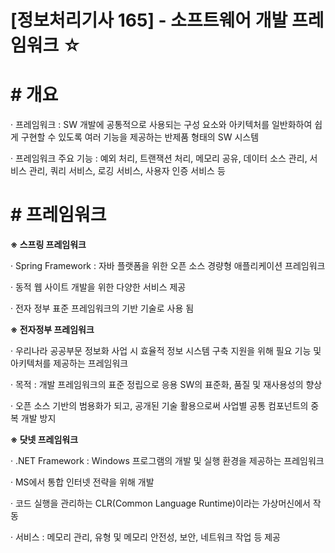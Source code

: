 

# [정보처리기사 165] - 소프트웨어 개발 프레임워크 ☆



# **# 개요**

· 프레임워크 : SW 개발에 공통적으로 사용되는 구성 요소와 아키텍처를 일반화하여 쉽게 구현할 수 있도록 여러 기능을 제공하는 반제품 형태의 SW 시스템

· 프레임워크 주요 기능 : 예외 처리, 트랜잭션 처리, 메모리 공유, 데이터 소스 관리, 서비스 관리, 쿼리 서비스, 로깅 서비스, 사용자 인증 서비스 등



# **# 프레임워크**

**※ 스프링 프레임워크**

· Spring Framework : 자바 플랫폼을 위한 오픈 소스 경량형 애플리케이션 프레임워크

· 동적 웹 사이트 개발을 위한 다양한 서비스 제공

· 전자 정부 표준 프레임워크의 기반 기술로 사용 됨



**※ 전자정부 프레임워크**

· 우리나라 공공부문 정보화 사업 시 효율적 정보 시스템 구축 지원을 위해 필요 기능 및 아키텍처를 제공하는 프레임워크

· 목적 : 개발 프레임워크의 표준 정립으로 응용 SW의 표준화, 품질 및 재사용성의 향상

· 오픈 소스 기반의 범용화가 되고, 공개된 기술 활용으로써 사업별 공통 컴포넌트의 중복 개발 방지



**※ 닷넷 프레임워크**

· .NET Framework : Windows 프로그램의 개발 및 실행 환경을 제공하는 프레임워크

· MS에서 통합 인터넷 전략을 위해 개발

· 코드 실행을 관리하는 CLR(Common Language Runtime)이라는 가상머신에서 작동

· 서비스 : 메모리 관리, 유형 및 메모리 안전성, 보안, 네트워크 작업 등 제공